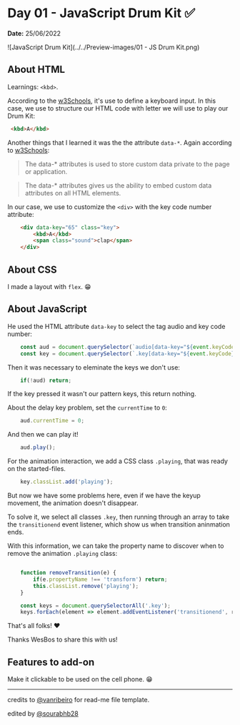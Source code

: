 # Day 01 - JavaScript Drum Kit ✅

**Date:** 25/06/2022

![JavaScript Drum Kit](../../Preview-images/01 - JS Drum Kit.png)

## About HTML

Learnings: `<kbd>`.

According to the [w3Schools](https://www.w3schools.com/tags/tag_kbd.asp), it's use to define a keyboard input. In this case, we use to structure our HTML code with letter we will use to play our Drum Kit:

```html
 <kbd>A</kbd>
```

Another things that I learned it was the the attribute `data-*`. Again according to [w3Schools](https://www.w3schools.com/tags/att_global_data.asp):

> The data-* attributes is used to store custom data private to the page or application.

> The data-* attributes gives us the ability to embed custom data attributes on all HTML elements.

In our case, we use to customize the `<div>` with the key code number attribute:

```html
    <div data-key="65" class="key">
        <kbd>A</kbd>
        <span class="sound">clap</span>
    </div>
```

## About CSS

I made a layout with `flex`. 😁

## About JavaScript

He used the HTML attribute `data-key` to select the tag audio and key code number:

```javascript
    const aud = document.querySelector(`audio[data-key="${event.keyCode}"]`);
    const key = document.querySelector(`.key[data-key="${event.keyCode}"]`);
```

Then it was necessary to eleminate the keys we don't use:

```javascript
    if(!aud) return;
```

If the key pressed it wasn't our pattern keys, this return nothing.

About the delay key problem, set the `currentTime` to `0`:

```javascript
    aud.currentTime = 0;
```

And then we can play it!

```javascript
    aud.play();
```

For the animation interaction, we add a CSS class `.playing`, that was ready on the started-files.

```javascript
    key.classList.add('playing');
```

But now we have some problems here, even if we have the keyup movement, the animation doesn't disappear. 

To solve it, we select all classes `.key`, then running through an array to take the `transitionend` event listener, which show us when transition aninmation ends.

With this information, we can take the property name to discover when to remove the animation `.playing` class:

```javascript

    function removeTransition(e) {
        if(e.propertyName !== 'transform') return;
        this.classList.remove('playing');
    }

    const keys = document.querySelectorAll('.key');
    keys.forEach(element => element.addEventListener('transitionend', removeTransition));
```

That's all folks! ❤️

Thanks WesBos to share this with us! 

## Features to add-on

Make it clickable to be used on the cell phone. 😁


---

credits to [@vanribeiro](https://github.com/vanribeiro) for read-me file template.


edited by [@sourabhb28]((https://github.com/sourabhb28))
